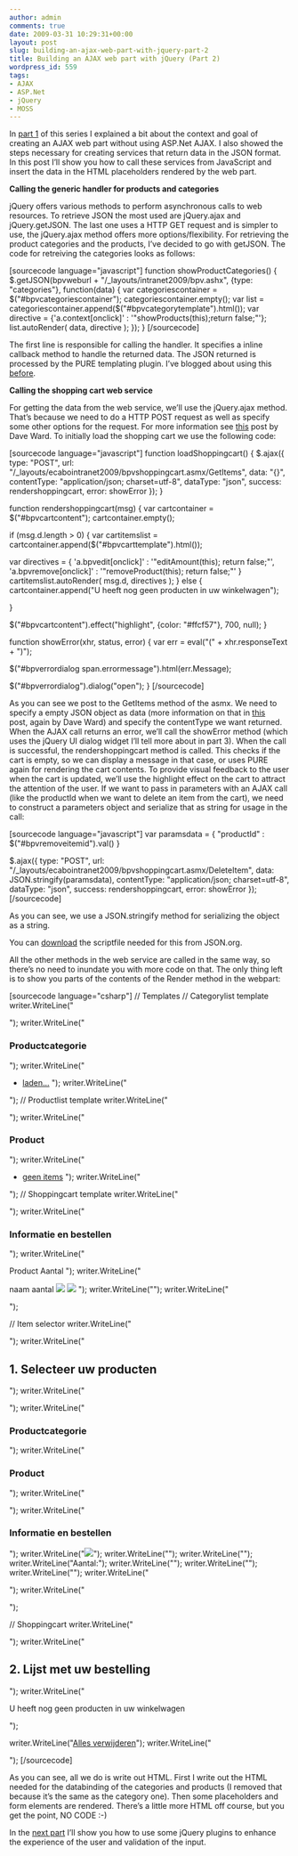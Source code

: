 ```yaml
---
author: admin
comments: true
date: 2009-03-31 10:29:31+00:00
layout: post
slug: building-an-ajax-web-part-with-jquery-part-2
title: Building an AJAX web part with jQuery (Part 2)
wordpress_id: 559
tags:
- AJAX
- ASP.Net
- jQuery
- MOSS
---
```


In [part 1](http://blog.petergerritsen.nl/2009/03/30/building-an-ajax-web-part-with-jquery-part-1/) of this series I explained a bit about the context and goal of creating an AJAX web part without using ASP.Net AJAX. I also showed the steps necessary for creating services that return data in the JSON format. In this post I’ll show you how to call these services from JavaScript and insert the data in the HTML placeholders rendered by the web part.

**Calling the generic handler for products and categories**

jQuery offers various methods to perform asynchronous calls to web resources. To retrieve JSON the most used are jQuery.ajax and jQuery.getJSON. The last one uses a HTTP GET request and is simpler to use, the jQuery.ajax method offers more options/flexibility. For retrieving the product categories and the products, I’ve decided to go with getJSON.
The code for retreiving the categories looks as follows:

[sourcecode language="javascript"]
function showProductCategories() {
$.getJSON(bpvweburl + "/_layouts/intranet2009/bpv.ashx",
{type: "categories"},
function(data)
{
var categoriescontainer = $("#bpvcategoriescontainer");
categoriescontainer.empty();
var list = categoriescontainer.append($("#bpvcategorytemplate").html());
var directive = {'a.context[onclick]' : '"showProducts(this);return false;"'};
list.autoRender( data, directive );
});
}
[/sourcecode]

The first line is responsible for calling the handler. It specifies a inline callback method to handle the returned data. The JSON returned is processed by the PURE templating plugin. I’ve blogged about using this [before](http://blog.petergerritsen.nl/2009/03/13/using-a-template-plugin-for-jquery-to-parse-json-data/).

**Calling the shopping cart web service**

For getting the data from the web service, we’ll use the jQuery.ajax method. That’s because we need to do a HTTP POST request as well as specify some other options for the request. For more information see [this](http://encosia.com/2008/03/27/using-jquery-to-consume-aspnet-json-web-services/) post by Dave Ward. To initially load the shopping cart we use the following code:

[sourcecode language="javascript"]
function loadShoppingcart()
{
$.ajax({
type: "POST",
url: "/_layouts/ecabointranet2009/bpvshoppingcart.asmx/GetItems",
data: "{}",
contentType: "application/json; charset=utf-8",
dataType: "json",
success: rendershoppingcart,
error: showError
});
}

function rendershoppingcart(msg) {
var cartcontainer = $("#bpvcartcontent");
cartcontainer.empty();

if (msg.d.length > 0)
{
var cartitemslist = cartcontainer.append($("#bpvcarttemplate").html());

var directives = {
'a.bpvedit[onclick]' : '"editAmount(this); return false;"',
'a.bpvremove[onclick]' : '"removeProduct(this); return false;"'
}
cartitemslist.autoRender( msg.d, directives );
}
else
{
cartcontainer.append("U heeft nog geen producten in uw winkelwagen");

}

$("#bpvcartcontent").effect("highlight", {color: "#ffcf57"}, 700, null);
}

function showError(xhr, status, error)
{
var err = eval("(" + xhr.responseText + ")");

$("#bpverrordialog span.errormessage").html(err.Message);

$("#bpverrordialog").dialog("open");
}
[/sourcecode]

As you can see we post to the GetItems method of the asmx. We need to specify a empty JSON object as data (more information on that in [this](http://encosia.com/2008/06/05/3-mistakes-to-avoid-when-using-jquery-with-aspnet-ajax/) post, again by Dave Ward) and specify the contentType we want returned. When the AJAX call returns an error, we’ll call the showError method (which uses the jQuery UI dialog widget I’ll tell more about in part 3). When the call is successful, the rendershoppingcart method is called. This checks if the cart is empty, so we can display a message in that case, or uses PURE again for rendering the cart contents. To provide visual feedback to the user when the cart is updated, we’ll use the highlight effect on the cart to attract the attention of the user.
If we want to pass in parameters with an AJAX call (like the productId when we want to delete an item from the cart), we need to construct a parameters object and serialize that as string for usage in the call:

[sourcecode language="javascript"]
var paramsdata = { "productId" : $("#bpvremoveitemid").val() }

$.ajax({
type: "POST",
url: "/_layouts/ecabointranet2009/bpvshoppingcart.asmx/DeleteItem",
data: JSON.stringify(paramsdata),
contentType: "application/json; charset=utf-8",
dataType: "json",
success: rendershoppingcart,
error: showError
});
[/sourcecode]

As you can see, we use a JSON.stringify method for serializing the object as a string.

You can [download](http://www.json.org/json2.js) the scriptfile needed for this from JSON.org.

All the other methods in the web service are called in the same way, so there’s no need to inundate you with more code on that. The only thing left is to show you parts of the contents of the Render method in the webpart:

[sourcecode language="csharp"]
// Templates
// Categorylist template
writer.WriteLine("

");
writer.WriteLine("

### Productcategorie

");
writer.WriteLine("

  * [laden...](\"#\")
");
writer.WriteLine("

");
// Productlist template
writer.WriteLine("

");
writer.WriteLine("

### Product

");
writer.WriteLine("

  * [geen items](\"#\")
");
writer.WriteLine("

");
// Shoppingcart template
writer.WriteLine("

");
writer.WriteLine("

### Informatie en bestellen

");
writer.WriteLine("

Product
Aantal
");
writer.WriteLine("

naam
aantal
[![](\"/_layouts/images/ecabo/2009/page-edit.gif\")](\"#\") [![](\"/_layouts/images/ecabo/2009/bin.gif\")](\"#\")
");
writer.WriteLine("");
writer.WriteLine("

");

// Item selector
writer.WriteLine("

");
writer.WriteLine("

## 1. Selecteer uw producten

");
writer.WriteLine("

");
writer.WriteLine("

### Productcategorie

");
writer.WriteLine("

### Product

");
writer.WriteLine("

");
writer.WriteLine("

### Informatie en bestellen

");
writer.WriteLine("![](\"/_layouts/images/blank.gif\")");
writer.WriteLine("");
writer.WriteLine("");
writer.WriteLine("Aantal:");
writer.WriteLine("");
writer.WriteLine("");
writer.WriteLine("");
writer.WriteLine("

");
writer.WriteLine("

");

// Shoppingcart
writer.WriteLine("

");
writer.WriteLine("

## 2. Lijst met uw bestelling

");
writer.WriteLine("

U heeft nog geen producten in uw winkelwagen

");

writer.WriteLine("[Alles verwijderen](\"#\")");
writer.WriteLine("

");
[/sourcecode]

As you can see, all we do is write out HTML. First I write out the HTML needed for the databinding of the categories and products (I removed that because it’s the same as the category one). Then some placeholders and form elements are rendered. There’s a little more HTML off course, but you get the point, NO CODE :-)

In the [next part](http://blog.petergerritsen.nl/2009/03/31/building-an-ajax-web-part-with-jquery-part-3/) I’ll show you how to use some jQuery plugins to enhance the experience of the user and validation of the input.
